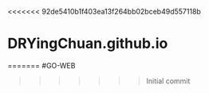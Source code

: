 <<<<<<< 92de5410b1f403ea13f264bb02bceb49d557118b
# DRYingChuan.github.io
=======
#GO-WEB
>>>>>>> Initial commit

